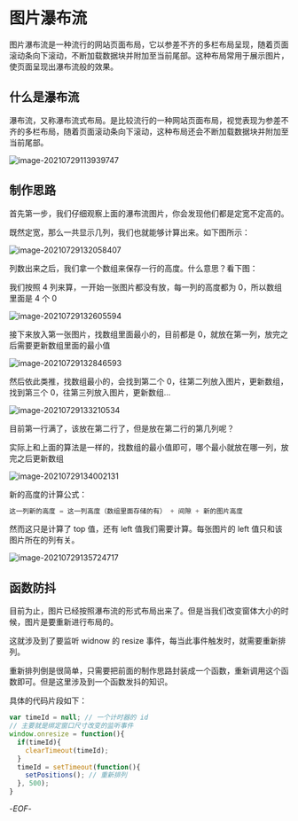 # 图片瀑布流

图片瀑布流是一种流行的网站页面布局，它以参差不齐的多栏布局呈现，随着页面滚动条向下滚动，不断加载数据块并附加至当前尾部。这种布局常用于展示图片，使页面呈现出瀑布流般的效果。

## 什么是瀑布流



瀑布流，又称瀑布流式布局。是比较流行的一种网站页面布局，视觉表现为参差不齐的多栏布局，随着页面滚动条向下滚动，这种布局还会不断加载数据块并附加至当前尾部。



![image-20210729113939747](https://xiejie-typora.oss-cn-chengdu.aliyuncs.com/2021-07-29-033940.png)



## 制作思路



首先第一步，我们仔细观察上面的瀑布流图片，你会发现他们都是定宽不定高的。



既然定宽，那么一共显示几列，我们也就能够计算出来。如下图所示：



![image-20210729132058407](https://xiejie-typora.oss-cn-chengdu.aliyuncs.com/2021-07-29-052059.png)



列数出来之后，我们拿一个数组来保存一行的高度。什么意思？看下图：



我们按照 4 列来算，一开始一张图片都没有放，每一列的高度都为 0，所以数组里面是 4 个 0

![image-20210729132605594](https://xiejie-typora.oss-cn-chengdu.aliyuncs.com/2021-07-29-052605.png)

接下来放入第一张图片，找数组里面最小的，目前都是 0，就放在第一列，放完之后需要更新数组里面的最小值

![image-20210729132846593](https://xiejie-typora.oss-cn-chengdu.aliyuncs.com/2021-07-29-052847.png)

然后依此类推，找数组最小的，会找到第二个 0，往第二列放入图片，更新数组，找到第三个 0，往第三列放入图片，更新数组...

![image-20210729133210534](https://xiejie-typora.oss-cn-chengdu.aliyuncs.com/2021-07-29-053211.png)

目前第一行满了，该放在第二行了，但是放在第二行的第几列呢？



实际上和上面的算法是一样的，找数组的最小值即可，哪个最小就放在哪一列，放完之后更新数组

![image-20210729134002131](https://xiejie-typora.oss-cn-chengdu.aliyuncs.com/2021-07-29-054002.png)



新的高度的计算公式：



```js
这一列新的高度 = 这一列高度（数组里面存储的有） + 间隙 + 新的图片高度
```



然而这只是计算了 top 值，还有 left 值我们需要计算。每张图片的 left 值只和该图片所在的列有关。



![image-20210729135724717](https://xiejie-typora.oss-cn-chengdu.aliyuncs.com/2021-07-29-055725.png)



## 函数防抖



目前为止，图片已经按照瀑布流的形式布局出来了。但是当我们改变窗体大小的时候，图片是要重新进行布局的。



这就涉及到了要监听 widnow 的 resize 事件，每当此事件触发时，就需要重新排列。



重新排列倒是很简单，只需要把前面的制作思路封装成一个函数，重新调用这个函数即可。但是这里涉及到一个函数发抖的知识。



具体的代码片段如下：



```js
var timeId = null; // 一个计时器的 id
// 主要就是绑定窗口尺寸改变的监听事件
window.onresize = function(){
  if(timeId){
    clearTimeout(timeId);
  }
  timeId = setTimeout(function(){
    setPositions(); // 重新排列
  }, 500);
}
```



-*EOF*-

